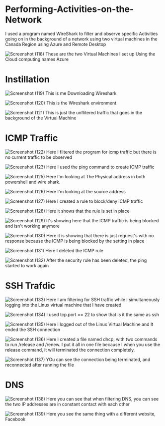 # Performing-Activities-on-the-Network
I used a program named WireShark to filter and observe specific Activities going on in the background of a network using two virtual machines in the Canada Region using Azure and Remote Desktop

![Screenshot (118)](https://github.com/user-attachments/assets/52b2815b-23b0-4e8e-8da4-bc501e271e12)
These are the two Virtual Machines I set up Using the Cloud computing names Azure
# Instillation
![Screenshot (119)](https://github.com/user-attachments/assets/40486c58-5852-4934-aa27-899bfd977ef6)
This is me Downloading Wireshark

![Screenshot (120)](https://github.com/user-attachments/assets/0ef82916-2387-4517-84e7-ecc137fb86f4)
This is the Wireshark environment

![Screenshot (121)](https://github.com/user-attachments/assets/add39ee1-e12a-4c4f-af07-36fa1bb38907)
This is just the unflitered traffic that goes in the background of the Virtual Machine

# ICMP Traffic
![Screenshot (122)](https://github.com/user-attachments/assets/3bfbcc1e-2640-42ef-9424-abef37bd9547)
Here I filtered the program for icmp traffic but there is no current traffic to be observed

![Screenshot (123)](https://github.com/user-attachments/assets/55545590-d97b-49fd-a03c-4b374bbee805)
Here I used the ping command to create ICMP traffic

![Screenshot (125)](https://github.com/user-attachments/assets/a21dd5ec-3d7b-4bb2-9ec9-d9e377454849)
Here I'm looking at The Physical address in both powershell and wire shark.

![Screenshot (126)](https://github.com/user-attachments/assets/b53c665b-7a1c-4307-8497-f74c0fbeba10)
Here I'm looking at the source address

![Screenshot (127)](https://github.com/user-attachments/assets/804146c0-fa8f-4539-8d6a-c83f2c985d63)
Here I created a rule to block/deny ICMP traffic

![Screenshot (128)](https://github.com/user-attachments/assets/71d2f04a-8876-4884-af82-10a8825c6927)
Here it shows that the rule is set in place

![Screenshot (129)](https://github.com/user-attachments/assets/36246e60-1321-4611-85da-b1afbfad6f47)
It's showing here that the ICMP traffic is being blocked and isn't working anymore

![Screenshot (130)](https://github.com/user-attachments/assets/0946a662-ba4f-4ced-b14e-f271b10fc1f2)
Here it is showing that there is just request's with no response because the ICMP is being blocked by the setting in place

![Screenshot (131)](https://github.com/user-attachments/assets/3eecc809-f62d-425f-8bb0-9d04f38516a1)
Here I deleted the ICMP rule

![Screenshot (132)](https://github.com/user-attachments/assets/81d6f7cb-929c-4c60-b11d-28a826e8546a)
After the security rule has been deleted, the ping started to work again

# SSH Trafdic 
![Screenshot (133)](https://github.com/user-attachments/assets/d40441b7-2699-416b-b5fd-2a2dc25da369)
Here I am filtering for SSH traffic while i simultaneously logging into the Linux virtual machine that I have created

![Screenshot (134)](https://github.com/user-attachments/assets/8098b761-1089-4782-8494-2bc4eb7adfe1)
I used tcp.port == 22  to show that is it the same as ssh 

![Screenshot (135)](https://github.com/user-attachments/assets/753ebf8f-df16-4b15-8a89-964cb260f27e)
Here I logged out of the Linux Virtual Machine and It ended the SSH connection

![Screenshot (136)](https://github.com/user-attachments/assets/fb87a3cb-2f2b-489c-a60d-6ecbd7ff696a)
Here I created a file named dhcp, with two commands to run /release and /renew. I put it all in
one file because I when you use the release command, it will terminated the connection completely.

![Screenshot (137)](https://github.com/user-attachments/assets/19428c78-877c-44be-9f66-2902388f5a66)
YOu can see the connection being terminated, and reconnected after running the file
# DNS
![Screenshot (138)](https://github.com/user-attachments/assets/29678f98-d5bf-4087-980f-68f17009366c)
Here you  can see that when filtering DNS, you can see the two IP addresses are in constant contact with each other

![Screenshot (139)](https://github.com/user-attachments/assets/6ddc5edf-5b42-4ba9-9ca7-d7a53d66f625)
Here you see the same thing with a different website, Facebook
